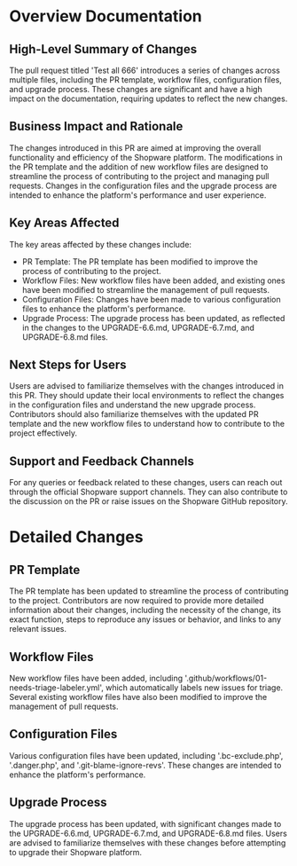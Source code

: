 # Overview Documentation

## High-Level Summary of Changes

The pull request titled 'Test all 666' introduces a series of changes across multiple files, including the PR template, workflow files, configuration files, and upgrade process. These changes are significant and have a high impact on the documentation, requiring updates to reflect the new changes.

## Business Impact and Rationale

The changes introduced in this PR are aimed at improving the overall functionality and efficiency of the Shopware platform. The modifications in the PR template and the addition of new workflow files are designed to streamline the process of contributing to the project and managing pull requests. Changes in the configuration files and the upgrade process are intended to enhance the platform's performance and user experience.

## Key Areas Affected

The key areas affected by these changes include:

- PR Template: The PR template has been modified to improve the process of contributing to the project.
- Workflow Files: New workflow files have been added, and existing ones have been modified to streamline the management of pull requests.
- Configuration Files: Changes have been made to various configuration files to enhance the platform's performance.
- Upgrade Process: The upgrade process has been updated, as reflected in the changes to the UPGRADE-6.6.md, UPGRADE-6.7.md, and UPGRADE-6.8.md files.

## Next Steps for Users

Users are advised to familiarize themselves with the changes introduced in this PR. They should update their local environments to reflect the changes in the configuration files and understand the new upgrade process. Contributors should also familiarize themselves with the updated PR template and the new workflow files to understand how to contribute to the project effectively.

## Support and Feedback Channels

For any queries or feedback related to these changes, users can reach out through the official Shopware support channels. They can also contribute to the discussion on the PR or raise issues on the Shopware GitHub repository.

# Detailed Changes

## PR Template

The PR template has been updated to streamline the process of contributing to the project. Contributors are now required to provide more detailed information about their changes, including the necessity of the change, its exact function, steps to reproduce any issues or behavior, and links to any relevant issues.

## Workflow Files

New workflow files have been added, including '.github/workflows/01-needs-triage-labeler.yml', which automatically labels new issues for triage. Several existing workflow files have also been modified to improve the management of pull requests.

## Configuration Files

Various configuration files have been updated, including '.bc-exclude.php', '.danger.php', and '.git-blame-ignore-revs'. These changes are intended to enhance the platform's performance.

## Upgrade Process

The upgrade process has been updated, with significant changes made to the UPGRADE-6.6.md, UPGRADE-6.7.md, and UPGRADE-6.8.md files. Users are advised to familiarize themselves with these changes before attempting to upgrade their Shopware platform.
